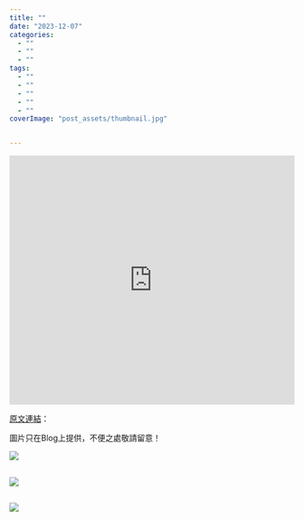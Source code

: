 ```yaml
---
title: ""
date: "2023-12-07"
categories:
  - ""
  - ""
  - ""
tags:
  - ""
  - ""
  - ""
  - ""
  - ""
coverImage: "post_assets/thumbnail.jpg"


---
```


<!-- Embed -->

<iframe width="100%" height="440" src="https://www.youtube.com/embed/8P8liJAxqGE" 
  title="YouTube video player" frameborder="0" allow="accelerometer; autoplay;
  clipboard-write; encrypted-media; gyroscope; picture-in-picture; web-share"
  referrerpolicy="strict-origin-when-cross-origin" allowfullscreen></iframe>


<!-- Context -->




[原文連結]()：  

圖片只在Blog上提供，不便之處敬請留意！

![](post_assets/1.PNG)
<!-- Subtitle1 -->
## <u> </u>

![](post_assets/.png)  
<!-- Subtitle2 -->
## <u> </u>
  
![](post_assets/.png)  
<!-- Subtitle3 -->
## <u> </u>
  


